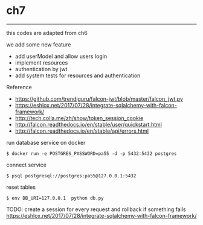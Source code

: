 # ch7 #

----

this codes are adapted from ch6

we add some new feature

* add userModel and allow users login
* implement resources
* authentication by jwt
* add system tests for resources and authentication

Reference

* https://github.com/trendiguru/falcon-jwt/blob/master/falcon_jwt.py
* https://eshlox.net/2017/07/28/integrate-sqlalchemy-with-falcon-framework/
* http://tech.colla.me/zh/show/token_session_cookie
* http://falcon.readthedocs.io/en/stable/user/quickstart.html
* http://falcon.readthedocs.io/en/stable/api/errors.html

run database service on docker
```
$ docker run -e POSTGRES_PASSWORD=pa55 -d -p 5432:5432 postgres
```
connect service
```
$ psql postgresql://postgres:pa55@127.0.0.1:5432
```
reset tables
```
$ env DB_URI=127.0.0.1  python db.py
```

TODO: create a session for every request and rollback if something fails
https://eshlox.net/2017/07/28/integrate-sqlalchemy-with-falcon-framework/
